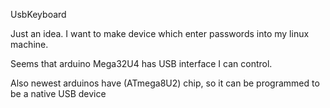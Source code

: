 UsbKeyboard

Just an idea. I want to make device which enter passwords into my linux machine.

Seems that arduino Mega32U4 has USB interface I can control. 

Also newest arduinos have (ATmega8U2) chip, so it can be programmed to be a native USB device
